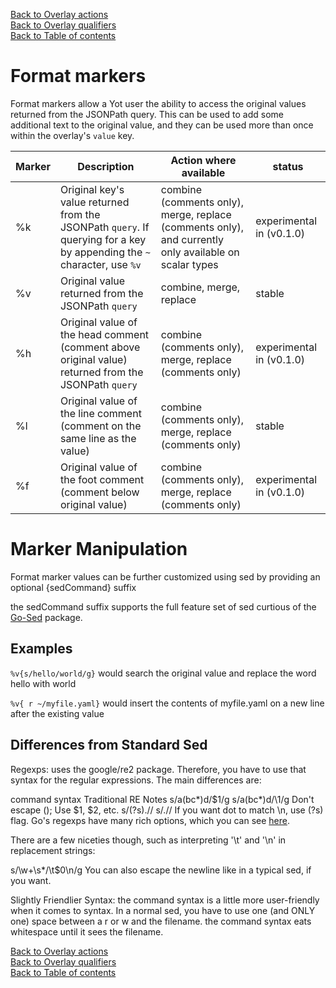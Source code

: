 [Back to Overlay actions](overlayActions.md#3-merge)  
[Back to Overlay qualifiers](overlayQualifiers.md)  
[Back to Table of contents](../documentation.md) 

# Format markers

Format markers allow a Yot user the ability to access the original values returned from the JSONPath query.  This can be used to add some additional text to the original value, and they can be used more than once within the overlay's `value` key.  

| Marker | Description | Action where available | status |
| --- | --- | --- | --- |
| %k | Original key's value returned from the JSONPath `query`. If querying for a key by appending the `~` character, use `%v` | combine (comments only), merge, replace (comments only), and currently only available on scalar types | experimental in (v0.1.0) |
| %v | Original value returned from the JSONPath `query` | combine, merge, replace | stable |
| %h | Original value of the head comment (comment above original value) returned from the JSONPath `query` | combine (comments only), merge, replace (comments only) | experimental in (v0.1.0) |
| %l | Original value of the line comment (comment on the same line as the value) | combine (comments only), merge, replace (comments only) | stable |
| %f | Original value of the foot comment (comment below original value) | combine (comments only), merge, replace (comments only) | experimental in (v0.1.0) |

# Marker Manipulation
Format marker values can be further customized using sed by providing an optional {sedCommand} suffix

the sedCommand suffix supports the full feature set of sed curtious of the [Go-Sed](https://github.com/rwtodd/Go.Sed) package.

## Examples

`%v{s/hello/world/g}` would search the original value and replace the word hello with world

`%v{ r ~/myfile.yaml}` would insert the contents of myfile.yaml on a new line after the existing value

## Differences from Standard Sed
Regexps: uses the google/re2 package. Therefore, you have to use that syntax for the regular expressions. The main differences are:

command syntax	Traditional RE	Notes
s/a(bc*)d/$1/g	s/a\(bc*\)d/\1/g	Don't escape (); Use $1, $2, etc.
s/(?s).//	s/.//	If you want dot to match \n, use (?s) flag.
Go's regexps have many rich options, which you can see [here](https://github.com/google/re2/wiki/Syntax).

There are a few niceties though, such as interpreting '\t' and '\n' in replacement strings:

s/\w+\s*/\t$0\n/g
You can also escape the newline like in a typical sed, if you want.

Slightly Friendlier Syntax: the command syntax is a little more user-friendly when it comes to syntax. In a normal sed, you have to use one (and ONLY one) space between a r or w and the filename. the command syntax eats whitespace until it sees the filename.



[Back to Overlay actions](overlayActions.md#3-merge)  
[Back to Overlay qualifiers](overlayQualifiers.md)  
[Back to Table of contents](../documentation.md)  
